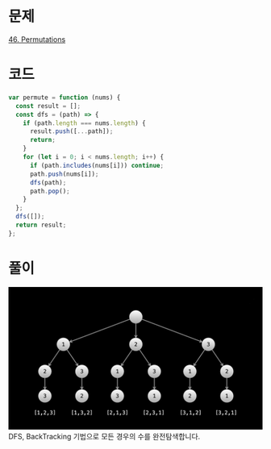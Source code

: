 # 문제

[46. Permutations](https://leetcode.com/problems/permutations/)

# 코드

```js
var permute = function (nums) {
  const result = [];
  const dfs = (path) => {
    if (path.length === nums.length) {
      result.push([...path]);
      return;
    }
    for (let i = 0; i < nums.length; i++) {
      if (path.includes(nums[i])) continue;
      path.push(nums[i]);
      dfs(path);
      path.pop();
    }
  };
  dfs([]);
  return result;
};
```

# 풀이

![Alt text](image.png)
DFS, BackTracking 기법으로 모든 경우의 수를 완전탐색합니다.
